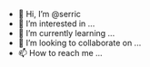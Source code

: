 - 👋 Hi, I’m @serric
- 👀 I’m interested in ...
- 🌱 I’m currently learning ...
- 💞️ I’m looking to collaborate on ...
- 📫 How to reach me ...

<!---
serric/serric is a ✨ special ✨ repository because its `README.md` (this file) appears on your GitHub profile.
You can click the Preview link to take a look at your changes.
--->
